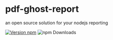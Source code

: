 # pdf-ghost-report
an open source solution for your nodejs reporting

[![Version npm](https://img.shields.io/npm/v/pdf-ghost-report)](https://www.npmjs.com/package/pdf-ghost-report)   ![npm Downloads](https://img.shields.io/npm/dm/pdf-ghost-report)